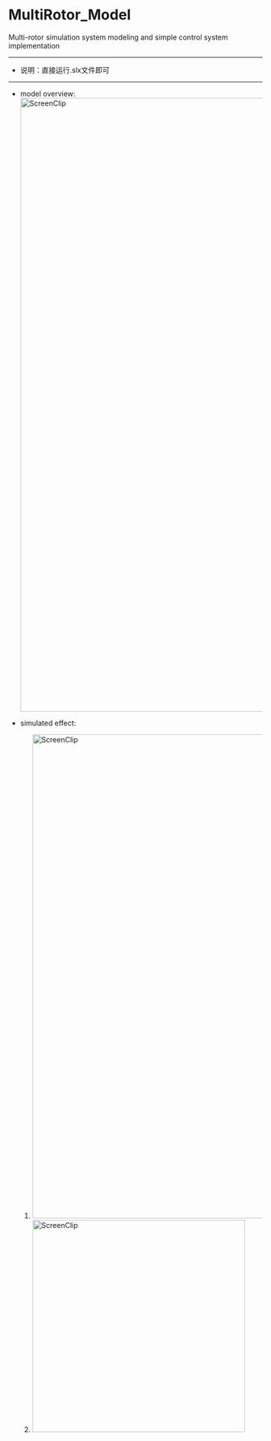 # MultiRotor_Model
Multi-rotor simulation system modeling and simple control system implementation

---

- 说明：直接运行.slx文件即可

---

- model overview:<img width="1217" alt="ScreenClip" src="https://user-images.githubusercontent.com/37259952/195635168-2c49bf6d-87c6-40d6-8995-f847f8790448.png">

- simulated effect:
    1. <img width="960" alt="ScreenClip" src="https://user-images.githubusercontent.com/37259952/195368989-bdf08161-158e-4664-8f54-1a2ba638d1f8.png">
    1. <img width="421" alt="ScreenClip" src="https://user-images.githubusercontent.com/37259952/195369037-cbb07b25-4fb9-4d7e-a4a1-e6a8805c126e.png">
